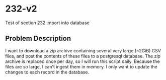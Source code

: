 # 232-v2
Test of section 232 import into database
## Problem Description
I want to download a zip archive containing several very large (~2GiB) CSV files, and post the contents of these files to a postgresql database.  The zip archive is replaced once per day, so I will run this script daily.  Because the files are so large, I can’t ingest them in memory.  I only want to update the changes to each record in the database.
